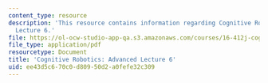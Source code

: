 ```yaml
---
content_type: resource
description: 'This resource contains information regarding Cognitive Robotics: Advanced
  Lecture 6.'
file: https://ol-ocw-studio-app-qa.s3.amazonaws.com/courses/16-412j-cognitive-robotics-spring-2016/ee43d5c670c0d80950d2a0fefe32c309_MIT16_412JS16_L19.pdf
file_type: application/pdf
resourcetype: Document
title: 'Cognitive Robotics: Advanced Lecture 6'
uid: ee43d5c6-70c0-d809-50d2-a0fefe32c309
---
```


